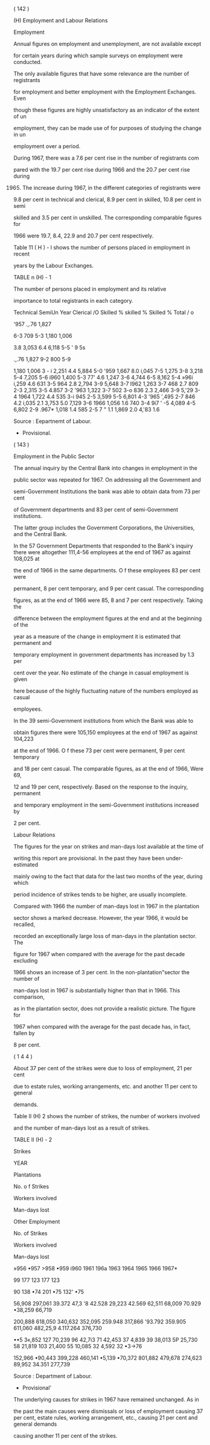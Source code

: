 ( 142 )

(H) Employment and Labour Relations

Employment

Annual figures on employment and unemployment, are not available except

for certain years during which sample surveys on employment were conducted.

The only available figures that have some relevance are the number of registrants

for employment and better employment with the Employment Exchanges. Even

though these figures are highly unsatisfactory as an indicator of the extent of un­

employment, they can be made use of for purposes of studying the change in un­

employment over a period.

During 1967, there was a 7.6 per cent rise in the number of registrants com­

pared with the 19.7 per cent rise during 1966 and the 20.7 per cent rise during

1965. The increase during 1967, in the different categories of registrants were

9.8 per cent in technical and clerical, 8.9 per cent in skilled, 10.8 per cent in semi­

skilled and 3.5 per cent in unskilled. The corresponding comparable figures for

1966 were 19.7, 8.4, 22.9 and 20.7 per cent respectively.

Table 11 ( H ) - l shows the number of persons placed in employment in recent

years by the Labour Exchanges.

TABLE n (H) - 1

The number of persons placed in employment and its relative

importance to total registrants in each category.

Technical Semi­Un Year Clerical /O Skilled % skilled % Skilled % Total / o

'957 .,.76 1,827

6-3 709 5-3 1,180 1,006

3.8 3,053 6.4 6,118 5-5 ' 9 5s

.,.76 1,827 9-2 800 5-9

1,180 1,006 3 - i 2,251 4.4 5,884 5-0 '959 1,667 8.0 i,045 7-5 1,275 3-8 3,218 5-4 7,205 5-6 i960 1,400 5-3 77' 4.6 1,247 3-6 4,744 6-5 8,162 5-4 »96i i,259 4.6 631 3-5 964 2.8 2,794 3-9 5,648 3-7 I962 1,263 3-7 468 2.7 809 2-3 2,315 3-5 4.857 3-2 '963 1,322 3-7 502 3-o 836 2.3 2,466 3-9 5,'29 3-4 1964 1,722 4.4 535 3-i 945 2-5 3,599 5-5 6,801 4-3 '965 ',495 2-7 846 4.2 i,035 2.1 3,753 5.0 7,129 3-6 1966 1,056 1.6 740 3-4 9i7 ' -5 4,089 4-5 6,802 2-9 .967* 1,018 1.4 585 2-5 7 " 1.1 1,869 2.0 4,'83 1.6

Source : Eepartnemt of Labour.

* Provisional.

( 143 )

Employment in the Public Sector

The annual inquiry by the Central Bank into changes in employment in the

public sector was repeated for 1967. On addressing all the Government and

semi-Government Institutions the bank was able to obtain data from 73 per cent

of Government departments and 83 per cent of semi-Government institutions.

The latter group includes the Government Corporations, the Universities, and the Central Bank.

In the 57 Government Departments that responded to the Bank's inquiry there were altogether 111,4-56 employees at the end of 1967 as against 108,025 at

the end of 1966 in the same departments. O f these employees 83 per cent were

permanent, 8 per cent temporary, and 9 per cent casual. The corresponding

figures, as at the end of 1966 were 85, 8 and 7 per cent respectively. Taking the

difference between the employment figures at the end and at the beginning of the

year as a measure of the change in employment it is estimated that permanent and

temporary employment in government departments has increased by 1.3 per

cent over the year. No estimate of the change in casual employment is given

here because of the highly fluctuating nature of the numbers employed as casual

employees.

In the 39 semi-Government institutions from which the Bank was able to

obtain figures there were 105,150 employees at the end of 1967 as against 104,223

at the end of 1966. O f these 73 per cent were permanent, 9 per cent temporary

and 18 per cent casual. The comparable figures, as at the end of 1966, Were 69,

12 and 19 per cent, respectively. Based on the response to the inquiry, permanent

and temporary employment in the semi-Government institutions increased by

2 per cent.

Labour Relations

The figures for the year on strikes and man-days lost available at the time of

writing this report are provisional. In the past they have been under-estimated

mainly owing to the fact that data for the last two months of the year, during which

period incidence of strikes tends to be higher, are usually incomplete.

Compared with 1966 the number of man-days lost in 1967 in the plantation

sector shows a marked decrease. However, the year 1966, it would be recalled,

recorded an exceptionally large loss of man-days in the plantation sector. The

figure for 1967 when compared with the average for the past decade excluding

1966 shows an increase of 3 per cent. In the non-plantation"sector the number of

man-days lost in 1967 is substantially higher than that in 1966. This comparison,

as in the plantation sector, does not provide a realistic picture. The figure for

1967 when compared with the average for the past decade has, in fact, fallen by

8 per cent.

( 1 4 4 )

About 37 per cent of the strikes were due to loss of employment, 21 per cent

due to estate rules, working arrangements, etc. and another 11 per cent to general

demands.

Table II (H) 2 shows the number of strikes, the number of workers involved

and the number of man-days lost as a result of strikes.

TABLE II (H) - 2

Strikes

YEAR

Plantations

No. o f Strikes

Workers involved

Man-days lost

Other Employment

No. of Strikes

Workers involved

Man-days lost

»956 •957 >958 •959 i960 1961 196a 1963 1964 1965 1966 1967*

99 177 123 177 123

90 138 •74 201 •75 132' •75

56,908 297,061 39.372 47,3 '8 42.528 29,223 42.569 62,511 68,009 70.929 •38,259 66,719

200,888 618,050 340,632 352,095 259.948 317,866 '93.792 359.905 611,060 482,25,9 4.117.264 376,730

••5 3«,852 127 70,239 96 42,7i3 71 42,453 37 4,839 39 38,013 5P 25,730 58 21,819 103 21,400 55 10,085 32 4,592 32 •3->76

152,966 •90,443 399,228 460,141 •5,139 •70,372 801,882 479,678 274,623 89,952 34.351 277,739

Source : Department of Labour.

* Provisional'

The underlying causes for strikes in 1967 have remained unchanged. As in

the past the main causes were dismissals or loss of employment causing 37 per cent, estate rules, working arrangement, etc., causing 21 per cent and general demands

causing another 11 per cent of the strikes.